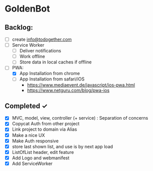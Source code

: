# GoldenBot

## Backlog:

- [ ] create info@todogether.com
- [ ] Service Worker
  - [ ] Deliver notifications
  - [ ] Work offline
  - [ ] Store data in local caches if offline
- [ ] PWA:
  - [x] App Installation from chrome
  - [ ] App Installation from safari/iOS
    - https://www.mediaevent.de/javascript/ios-pwa.html
    - https://www.netguru.com/blog/pwa-ios

## Completed ✓

- [x] MVC, model, view, controller (+ service) : Separation of concerns
- [x] Copycat Auth from other project
- [x] Link project to domain via Alias
- [x] Make a nice UX
- [x] Make Auth responsive
- [x] store last shown list, and use is by next app load
- [x] ListOfList header, edit feature
- [x] Add Logo and webmanifest
- [x] Add ServiceWorker